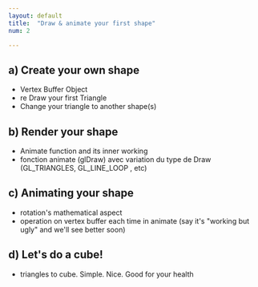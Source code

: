 ```yaml
---
layout: default
title:  "Draw & animate your first shape"
num: 2

---
```


## a) Create your own shape
* Vertex Buffer Object
* re Draw your first Triangle
* Change your triangle to another shape(s)

## b) Render your shape
* Animate function and its inner working
* fonction animate (glDraw) avec variation du type de Draw (GL_TRIANGLES, GL_LINE_LOOP , etc)

## c) Animating your shape
* rotation's mathematical aspect
* operation on vertex buffer each time in animate (say it's "working but ugly" and we'll see better soon)

## d) Let's do a cube!
* triangles to cube. Simple. Nice. Good for your health
